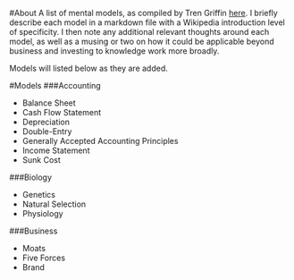 #About
A list of mental models, as compiled by Tren Griffin [here](http://25iq.com/2015/08/22/a-dozen-things-ive-learned-from-charlie-munger-about-mental-models-and-worldly-wisdom/). I  briefly describe each model in a markdown file with a Wikipedia introduction level of specificity. I then note any additional relevant thoughts around each model, as well as a musing or two on how it could be applicable beyond business and investing to knowledge work more broadly.

Models will listed below as they are added.


#Models
###Accounting
* Balance Sheet
* Cash Flow Statement
* Depreciation
* Double-Entry
* Generally Accepted Accounting Principles
* Income Statement
* Sunk Cost

###Biology
* Genetics
* Natural Selection
* Physiology

###Business
* Moats
* Five Forces
* Brand

